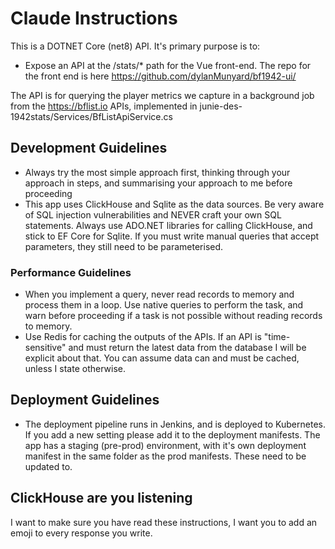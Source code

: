 # Claude Instructions

This is a DOTNET Core (net8) API. It's primary purpose is to:
- Expose an API at the /stats/* path for the Vue front-end. The repo for the front end is here https://github.com/dylanMunyard/bf1942-ui/

The API is for querying the player metrics we capture in a background job from the https://bflist.io APIs, implemented in junie-des-1942stats/Services/BfListApiService.cs

## Development Guidelines
- Always try the most simple approach first, thinking through your approach in steps, and summarising your approach to me before proceeding
- This app uses ClickHouse and Sqlite as the data sources. Be very aware of SQL injection vulnerabilities and NEVER craft your own SQL statements. Always use ADO.NET libraries for calling ClickHouse, and stick to EF Core for Sqlite. If you must write manual queries that accept parameters, they still need to be parameterised. 

### Performance Guidelines
- When you implement a query, never read records to memory and process them in a loop. Use native queries to perform the task, and warn before proceeding if a task is not possible without reading records to memory. 
- Use Redis for caching the outputs of the APIs. If an API is "time-sensitive" and must return the latest data from the database I will be explicit about that. You can assume data can and must be cached, unless I state otherwise. 

## Deployment Guidelines
- The deployment pipeline runs in Jenkins, and is deployed to Kubernetes. If you add a new setting please add it to the deployment manifests. The app has a staging (pre-prod) environment, with it's own deployment manifest in the same folder as the prod manifests. These need to be updated to. 

## ClickHouse are you listening
I want to make sure you have read these instructions, I want you to add an emoji to every response you write. 